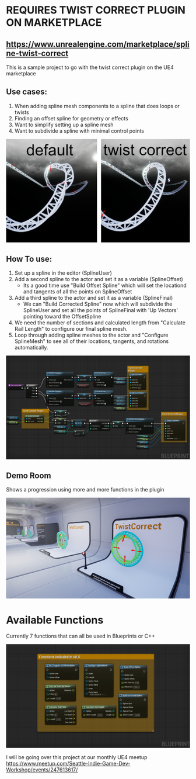 # REQUIRES TWIST CORRECT PLUGIN ON MARKETPLACE
## https://www.unrealengine.com/marketplace/spline-twist-correct
This is a sample project to go with the twist correct plugin on the UE4 marketplace

## Use cases:
1. When adding spline mesh components to a spline that does loops or twists
2. Finding an offset spline for geometry or effects
3. Want to simplify setting up a spline mesh
4. Want to subdivide a spline with minimal control points

![TwistCorrect](/assets/TwistCorrect_r1venq50n.png)


## How To use:
1. Set up a spline in the editor (SplineUser) 
2. Add a second spline to the actor and set it as a variable (SplineOffset)
    - Its a good time use "Build Offset Spline" which will set the                  locationd and tangents of all the points on SplineOffset
3. Add a third spline to the actor and set it as a variable (SplineFinal)
    - We can "Build Corrected Spline" now which will subdivide the SplineUser and   set all the points of SplineFinal with 'Up Vectors' pointing toward the OffsetSpline
4. We need the number of sections and calculated length from "Calculate Rail Length" to configure our final spline mesh. 
5. Loop through adding spline meshes to the actor and "Configure SplineMesh" to see all of their locations, tangents, and rotations automatically.  

![TwistCorrectScreenshotsFinal](/assets/TwistCorrectScreenshotsFinal.jpg)

## Demo Room 
Shows a progression using more and more functions in the plugin

![TwistCorrectDemoRoom](/assets/TwistCorrectDemoRoom.png)

# Available Functions
Currently 7 functions that can all be used in Blueprints or C++

![TwistCorrectScreenshots](/assets/TwistCorrectScreenshots.jpg)

I will be going over this project at our monthly UE4 meetup
https://www.meetup.com/Seattle-Indie-Game-Dev-Workshop/events/247613617/

